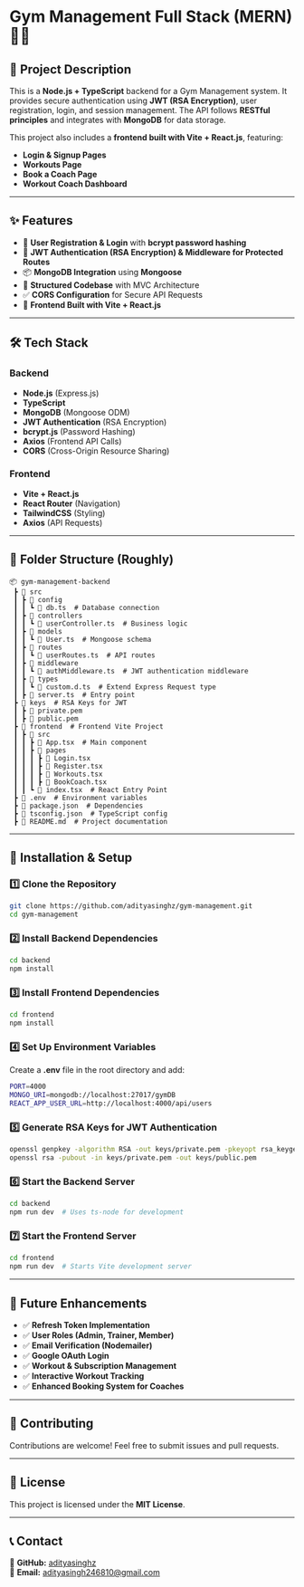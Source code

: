 # Gym Management Full Stack (MERN) 🏋️‍♂️

## 📌 Project Description

This is a **Node.js + TypeScript** backend for a Gym Management system. It provides secure authentication using **JWT (RSA Encryption)**, user registration, login, and session management. The API follows **RESTful principles** and integrates with **MongoDB** for data storage.

This project also includes a **frontend built with Vite + React.js**, featuring:
- **Login & Signup Pages**
- **Workouts Page**
- **Book a Coach Page**
- **Workout Coach Dashboard**

---

## ✨ Features

- 📝 **User Registration & Login** with **bcrypt password hashing**
- 🔐 **JWT Authentication (RSA Encryption) & Middleware for Protected Routes**
- 📦 **MongoDB Integration** using **Mongoose**
- 📂 **Structured Codebase** with MVC Architecture
- ✅ **CORS Configuration** for Secure API Requests
- 🎨 **Frontend Built with Vite + React.js**

---

## 🛠️ Tech Stack

### **Backend**
- **Node.js** (Express.js)
- **TypeScript**
- **MongoDB** (Mongoose ODM)
- **JWT Authentication** (RSA Encryption)
- **bcrypt.js** (Password Hashing)
- **Axios** (Frontend API Calls)
- **CORS** (Cross-Origin Resource Sharing)

### **Frontend**
- **Vite + React.js**
- **React Router** (Navigation)
- **TailwindCSS** (Styling)
- **Axios** (API Requests)

---

## 📂 Folder Structure (Roughly)
```
📦 gym-management-backend
 ┣ 📂 src
 ┃ ┣ 📂 config
 ┃ ┃ ┗ 📜 db.ts  # Database connection
 ┃ ┣ 📂 controllers
 ┃ ┃ ┗ 📜 userController.ts  # Business logic
 ┃ ┣ 📂 models
 ┃ ┃ ┗ 📜 User.ts  # Mongoose schema
 ┃ ┣ 📂 routes
 ┃ ┃ ┗ 📜 userRoutes.ts  # API routes
 ┃ ┣ 📂 middleware
 ┃ ┃ ┗ 📜 authMiddleware.ts  # JWT authentication middleware
 ┃ ┣ 📂 types
 ┃ ┃ ┗ 📜 custom.d.ts  # Extend Express Request type
 ┃ ┣ 📜 server.ts  # Entry point
 ┣ 📂 keys  # RSA Keys for JWT
 ┃ ┣ 📜 private.pem
 ┃ ┣ 📜 public.pem
 ┣ 📂 frontend  # Frontend Vite Project
 ┃ ┣ 📂 src
 ┃ ┃ ┣ 📜 App.tsx  # Main component
 ┃ ┃ ┣ 📂 pages
 ┃ ┃ ┃ ┣ 📜 Login.tsx
 ┃ ┃ ┃ ┣ 📜 Register.tsx
 ┃ ┃ ┃ ┣ 📜 Workouts.tsx
 ┃ ┃ ┃ ┣ 📜 BookCoach.tsx
 ┃ ┃ ┗ 📜 index.tsx  # React Entry Point
 ┣ 📜 .env  # Environment variables
 ┣ 📜 package.json  # Dependencies
 ┣ 📜 tsconfig.json  # TypeScript config
 ┣ 📜 README.md  # Project documentation
```

---

## 🚀 Installation & Setup

### **1️⃣ Clone the Repository**
```sh
git clone https://github.com/adityasinghz/gym-management.git
cd gym-management
```

### **2️⃣ Install Backend Dependencies**
```sh
cd backend
npm install
```

### **3️⃣ Install Frontend Dependencies**
```sh
cd frontend
npm install
```

### **4️⃣ Set Up Environment Variables**
Create a **.env** file in the root directory and add:
```sh
PORT=4000
MONGO_URI=mongodb://localhost:27017/gymDB
REACT_APP_USER_URL=http://localhost:4000/api/users
```

### **5️⃣ Generate RSA Keys for JWT Authentication**
```sh
openssl genpkey -algorithm RSA -out keys/private.pem -pkeyopt rsa_keygen_bits:2048
openssl rsa -pubout -in keys/private.pem -out keys/public.pem
```

### **6️⃣ Start the Backend Server**
```sh
cd backend
npm run dev  # Uses ts-node for development
```

### **7️⃣ Start the Frontend Server**
```sh
cd frontend
npm run dev  # Starts Vite development server
```

---

## 🎯 Future Enhancements

- ✅ **Refresh Token Implementation**
- ✅ **User Roles (Admin, Trainer, Member)**
- ✅ **Email Verification (Nodemailer)**
- ✅ **Google OAuth Login**
- ✅ **Workout & Subscription Management**
- ✅ **Interactive Workout Tracking**
- ✅ **Enhanced Booking System for Coaches**

---

## 🤝 Contributing

Contributions are welcome! Feel free to submit issues and pull requests.

---

## 📜 License

This project is licensed under the **MIT License**.

---

## 📞 Contact

🔗 **GitHub:** [adityasinghz](https://github.com/adityasinghz)\
📧 **Email:** [adityasingh246810@gmail.com](adityasingh246810@gmail.com)


